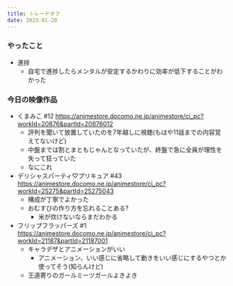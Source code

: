 ```yaml
---
title: トレードオフ
date: 2023-01-20
---
```


### やったこと
+ 進捗
  + 自宅で進捗したらメンタルが安定するかわりに効率が低下することがわかった

### 今日の映像作品
+ くまみこ #12 <https://animestore.docomo.ne.jp/animestore/ci_pc?workId=20876&partId=20876012>
  + 評判を聞いて放置していたのを7年越しに視聴(もはや11話までの内容覚えてないけど)
  + 中盤までは割とまともじゃんとなっていたが、終盤で急に全員が理性を失って狂っていた
  + なにこれ
+ デリシャスパーティ♡プリキュア #43 <https://animestore.docomo.ne.jp/animestore/ci_pc?workId=25275&partId=25275043>
  + 構成が丁寧でよかった
  + おむすびの作り方を忘れることある?
    + 米が炊けないならまだわかる
+ フリップフラッパーズ #1 <https://animestore.docomo.ne.jp/animestore/ci_pc?workId=21187&partId=21187001>
  + キャラデザとアニメーションがいい
    + アニメーション、いい感じに省略して動きをいい感じにするやつとか使ってそう(知らんけど)
  + 王道寄りのガールミーツガールよきよき

